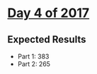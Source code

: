 # [Day 4 of 2017](https://adventofcode.com/2017/day/4)

## Expected Results

- Part 1: 383
- Part 2: 265
